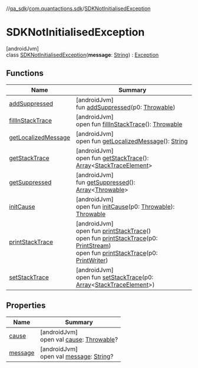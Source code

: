//[qa_sdk](../../../index.md)/[com.quantactions.sdk](../index.md)/[SDKNotInitialisedException](index.md)

# SDKNotInitialisedException

[androidJvm]\
class [SDKNotInitialisedException](index.md)(**message**: [String](https://kotlinlang.org/api/latest/jvm/stdlib/kotlin/-string/index.html)) : [Exception](https://developer.android.com/reference/kotlin/java/lang/Exception.html)

## Functions

| Name | Summary |
|---|---|
| [addSuppressed](index.md#282858770%2FFunctions%2F203928384) | [androidJvm]<br>fun [addSuppressed](index.md#282858770%2FFunctions%2F203928384)(p0: [Throwable](https://kotlinlang.org/api/latest/jvm/stdlib/kotlin/-throwable/index.html)) |
| [fillInStackTrace](index.md#-1102069925%2FFunctions%2F203928384) | [androidJvm]<br>open fun [fillInStackTrace](index.md#-1102069925%2FFunctions%2F203928384)(): [Throwable](https://kotlinlang.org/api/latest/jvm/stdlib/kotlin/-throwable/index.html) |
| [getLocalizedMessage](index.md#1043865560%2FFunctions%2F203928384) | [androidJvm]<br>open fun [getLocalizedMessage](index.md#1043865560%2FFunctions%2F203928384)(): [String](https://kotlinlang.org/api/latest/jvm/stdlib/kotlin/-string/index.html) |
| [getStackTrace](index.md#2050903719%2FFunctions%2F203928384) | [androidJvm]<br>open fun [getStackTrace](index.md#2050903719%2FFunctions%2F203928384)(): [Array](https://kotlinlang.org/api/latest/jvm/stdlib/kotlin/-array/index.html)<[StackTraceElement](https://developer.android.com/reference/kotlin/java/lang/StackTraceElement.html)> |
| [getSuppressed](index.md#672492560%2FFunctions%2F203928384) | [androidJvm]<br>fun [getSuppressed](index.md#672492560%2FFunctions%2F203928384)(): [Array](https://kotlinlang.org/api/latest/jvm/stdlib/kotlin/-array/index.html)<[Throwable](https://kotlinlang.org/api/latest/jvm/stdlib/kotlin/-throwable/index.html)> |
| [initCause](index.md#-418225042%2FFunctions%2F203928384) | [androidJvm]<br>open fun [initCause](index.md#-418225042%2FFunctions%2F203928384)(p0: [Throwable](https://kotlinlang.org/api/latest/jvm/stdlib/kotlin/-throwable/index.html)): [Throwable](https://kotlinlang.org/api/latest/jvm/stdlib/kotlin/-throwable/index.html) |
| [printStackTrace](index.md#-1769529168%2FFunctions%2F203928384) | [androidJvm]<br>open fun [printStackTrace](index.md#-1769529168%2FFunctions%2F203928384)()<br>open fun [printStackTrace](index.md#1841853697%2FFunctions%2F203928384)(p0: [PrintStream](https://developer.android.com/reference/kotlin/java/io/PrintStream.html))<br>open fun [printStackTrace](index.md#1175535278%2FFunctions%2F203928384)(p0: [PrintWriter](https://developer.android.com/reference/kotlin/java/io/PrintWriter.html)) |
| [setStackTrace](index.md#2135801318%2FFunctions%2F203928384) | [androidJvm]<br>open fun [setStackTrace](index.md#2135801318%2FFunctions%2F203928384)(p0: [Array](https://kotlinlang.org/api/latest/jvm/stdlib/kotlin/-array/index.html)<[StackTraceElement](https://developer.android.com/reference/kotlin/java/lang/StackTraceElement.html)>) |

## Properties

| Name | Summary |
|---|---|
| [cause](index.md#2001302572%2FProperties%2F203928384) | [androidJvm]<br>open val [cause](index.md#2001302572%2FProperties%2F203928384): [Throwable](https://kotlinlang.org/api/latest/jvm/stdlib/kotlin/-throwable/index.html)? |
| [message](index.md#-1923430322%2FProperties%2F203928384) | [androidJvm]<br>open val [message](index.md#-1923430322%2FProperties%2F203928384): [String](https://kotlinlang.org/api/latest/jvm/stdlib/kotlin/-string/index.html)? |

